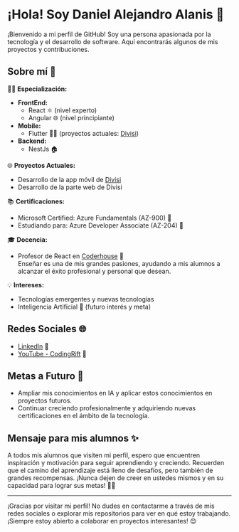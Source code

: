 # ¡Hola! Soy Daniel Alejandro Alanis 👋

¡Bienvenido a mi perfil de GitHub! Soy una persona apasionada por la tecnología y el desarrollo de software. Aquí encontrarás algunos de mis proyectos y contribuciones.

## Sobre mí 🚀

👨‍💻 **Especialización:**  
- **FrontEnd:**
  - React ⚛️ (nivel experto)
  - Angular 🌐 (nivel principiante)
- **Mobile:**  
  - Flutter 📱🔄 (proyectos actuales: [Divisi](https://divisi.app/))
- **Backend:**  
  - NestJs 🏠

🌐 **Proyectos Actuales:**  
- Desarrollo de la app móvil de [Divisi](https://divisi.app/)
- Desarrollo de la parte web de Divisi

📚 **Certificaciones:**  
- Microsoft Certified: Azure Fundamentals (AZ-900) 🏅
- Estudiando para: Azure Developer Associate (AZ-204) 📖

🎓 **Docencia:**  
- Profesor de React en [Coderhouse](https://www.coderhouse.com/) 🏫  
Enseñar es una de mis grandes pasiones, ayudando a mis alumnos a alcanzar el éxito profesional y personal que desean.

💡 **Intereses:**  
- Tecnologías emergentes y nuevas tecnologías
- Inteligencia Artificial 🤖 (futuro interés y meta)

## Redes Sociales 🌐

- [LinkedIn](https://www.linkedin.com/in/danielalejandroalanis/) 💼
- [YouTube - CodingRift](https://www.youtube.com/@CodingRift) 🎥

## Metas a Futuro 🎯

- Ampliar mis conocimientos en IA y aplicar estos conocimientos en proyectos futuros.
- Continuar creciendo profesionalmente y adquiriendo nuevas certificaciones en el ámbito de la tecnología.

## Mensaje para mis alumnos ✨
A todos mis alumnos que visiten mi perfil, espero que encuentren inspiración y motivación para seguir aprendiendo y creciendo. Recuerden que el camino del aprendizaje está lleno de desafíos, pero también de grandes recompensas. ¡Nunca dejen de creer en ustedes mismos y en su capacidad para lograr sus metas! 🚀💪

---

¡Gracias por visitar mi perfil! No dudes en contactarme a través de mis redes sociales o explorar mis repositorios para ver en qué estoy trabajando. ¡Siempre estoy abierto a colaborar en proyectos interesantes! 😊
